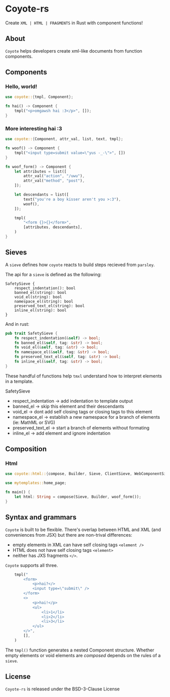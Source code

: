 # Coyote-rs

Create `XML | HTML | FRAGMENTS` in Rust with component functions!

## About

`Coyote` helps developers create xml-like documents from function components.

## Components

### Hello, world!

```rust
use coyote::{tmpl, Component};

fn hai() -> Component {
    tmpl("<p>omgawsh hai :3</p>", []);
}
```

### More interesting hai :3

```rust
use coyote::{Component, attr_val, list, text, tmpl};

fn woof() -> Component {
    tmpl("<input type=submit value=\"yus -_-\">", [])
}

fn woof_form() -> Component {
    let attributes = list([
        attr_val("action", "/uwu"),
        attr_val("method", "post"),
    ]);

    let descendants = list([
        text("you're a boy kisser aren't you >:3"),
        woof(),
    ]);

    tmpl(
        "<form {}>{}</form>",
        [attributes, descendants],
    )
}
```

## Sieves

A `sieve` defines how `coyote` reacts to build steps recieved from `parsley`.

The api for a `sieve` is defined as the following:

```
SafetySieve {
    respect_indentation(): bool
    banned_el(string): bool
    void_el(string): bool
    namespace_el(string): bool
    preserved_text_el(string): bool
    inline_el(string): bool
}
```

And in rust:

```rs
pub trait SafetySieve {
    fn respect_indentation(&self) -> bool;
    fn banned_el(&self, tag: &str) -> bool;
    fn void_el(&self, tag: &str) -> bool;
    fn namespace_el(&self, tag: &str) -> bool;
    fn preserved_text_el(&self, tag: &str) -> bool;
    fn inline_el(&self, tag: &str) -> bool;
}
```

These handful of functions help `tmxl` understand how to interpret elements in a template.

SafetySieve
* respect_indentation -> add indentation to template output
* banned_el -> skip this element and their descendants
* void_el -> dont add self closing tags or closing tags to this element 
* namespace_el -> establish a new namespace for a branch of elements (ie: MathML or SVG)
* preserved_text_el -> start a branch of elements without formating
* inline_el -> add element and ignore indentation

## Composition

### Html

```rs
use coyote::html::{compose, Builder, Sieve, ClientSieve, WebComponentSieve};

use mytemplates::home_page;

fn main() {
    let html: String = compose(Sieve, Builder, woof_form());
}
```

## Syntax and grammars

`Coyote` is built to be flexible. There's overlap between HTML and XML (and conveniences from JSX) but there are non-trival differences:
* empty elements in XML can have self closing tags `<element />`
* HTML does not have self closing tags `<element>`
* neither has JXS fragments `</>`.

`Coyote` supports all three.

```rs
    tmpl("
        <form>
            <p>hai?</>
            <input type=\"submit\" />
        </form>
        <>
            <p>hai!</p>
            <ul>
                <li>1</li>
                <li>2</li>
                <li>3</li>
            </ul>
        </>",
        [],
    )
```

The `tmpl()` function generates a nested Component structure. Whether empty elements or void elements are _composed_ depends on the rules of a `sieve`.

## License

`Coyote-rs` is released under the BSD-3-Clause License
